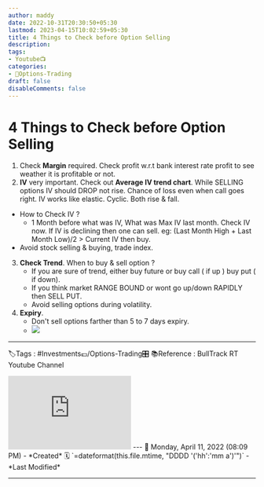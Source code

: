 ```yaml
---
author: maddy
date: 2022-10-31T20:30:50+05:30
lastmod: 2023-04-15T10:02:59+05:30
title: 4 Things to Check before Option Selling
description: 
tags:
- Youtube📺
categories: 
- 🤹Options-Trading
draft: false
disableComments: false
---
```

# 4 Things to Check before Option Selling
1. Check **Margin** required. Check profit w.r.t bank interest rate profit to see weather it is profitable or not.
2. **IV** very important. Check out **Average IV trend chart**. While SELLING options IV should DROP not rise. Chance of loss even when call goes right. IV works like elastic. Cyclic. Both rise & fall.
- How to Check IV ?
	- 1 Month before what was IV, What was Max IV last month. Check IV now. If IV is declining then one can sell. eg: (Last Month High + Last Month Low)/2 > Current IV then buy.
- Avoid stock selling & buying, trade index. 
3. **Check Trend**. When to buy & sell option ?
	- If you are sure of trend, either buy future or buy call ( if up ) buy put ( if down).
	- If you think market RANGE BOUND or wont go up/down RAPIDLY then SELL PUT.
	- Avoid selling options during volatility.
4. **Expiry**.
	- Don't sell options farther than 5 to 7 days expiry.
	- ![](https://i.imgur.com/Vhu1Aa5.png)

---
🏷️Tags : #Investments💷/Options-Trading🎛️ 
📚Reference : BullTrack RT Youtube Channel

<iframe width="250" height="150" src="https://www.youtube.com/embed/DVyi31k6qHc" title="YouTube video player" frameborder="0" allow="accelerometer; autoplay; clipboard-write; encrypted-media; gyroscope; picture-in-picture" allowfullscreen></iframe>
---
📅   Monday, April 11, 2022  (08:09 PM) - *Created*
🗓️ `=dateformat(this.file.mtime, "DDDD '('hh':'mm a')'")` - *Last Modified* 

---

